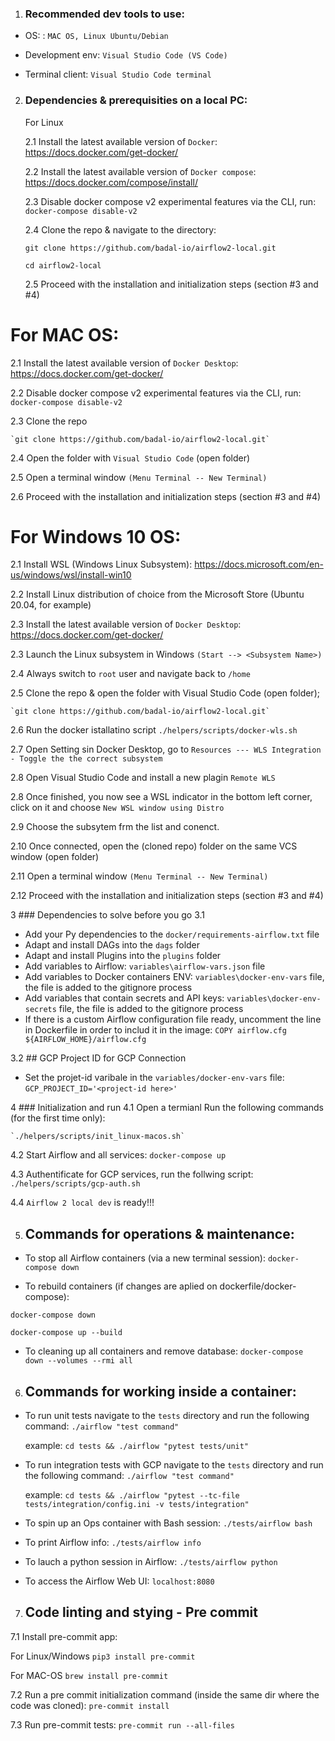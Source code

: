
1. ### Recommended dev tools to use:
  - OS:            : `MAC OS, Linux Ubuntu/Debian`

  - Development env: `Visual Studio Code (VS Code)`

  - Terminal client: `Visual Studio Code terminal`


2. ### Dependencies & prerequisities on a local PC:

    For Linux

    2.1 Install the latest available version of `Docker`: https://docs.docker.com/get-docker/

    2.2 Install the latest available version of `Docker compose`: https://docs.docker.com/compose/install/

    2.3 Disable docker compose v2 experimental features via the CLI, run: `docker-compose disable-v2`

    2.4 Clone the repo & navigate to the directory:

      `git clone https://github.com/badal-io/airflow2-local.git`

      `cd airflow2-local`

    2.5 Proceed with the installation and initialization steps (section #3 and #4)


  # For MAC OS:

  2.1 Install the latest available version of `Docker Desktop`: https://docs.docker.com/get-docker/

  2.2 Disable docker compose v2 experimental features via the CLI, run: `docker-compose disable-v2`

  2.3 Clone the repo

    `git clone https://github.com/badal-io/airflow2-local.git`

  2.4 Open the folder with `Visual Studio Code` (open folder)

  2.5 Open a terminal window `(Menu Terminal -- New Terminal)`

  2.6 Proceed with the installation and initialization steps (section #3 and #4)


  # For Windows 10 OS:

  2.1 Install WSL (Windows Linux Subsystem): https://docs.microsoft.com/en-us/windows/wsl/install-win10

  2.2 Install Linux distribution of choice from the Microsoft Store (Ubuntu 20.04, for example)

  2.3 Install the latest available version of `Docker Desktop`: https://docs.docker.com/get-docker/

  2.3 Launch the Linux subsystem in Windows `(Start --> <Subsystem Name>)`

  2.4 Always switch to `root` user and navigate back to `/home`

  2.5 Clone the repo & open the folder with Visual Studio Code (open folder);

    `git clone https://github.com/badal-io/airflow2-local.git`

  2.6 Run the docker istallatino script `./helpers/scripts/docker-wls.sh`

  2.7 Open Setting sin Docker Desktop, go to `Resources --- WLS Integration - Toggle the the correct subsystem`

  2.8 Open Visual Studio Code and install a new plagin `Remote WLS`

  2.8 Once finished, you now see a WSL indicator in the bottom left corner, click on it and choose `New WSL window using Distro`

  2.9 Choose the subsytem frm the list and conenct.

  2.10 Once connected, open the (cloned repo) folder on the same VCS window (open folder)

  2.11 Open a terminal window `(Menu Terminal -- New Terminal)`

  2.12 Proceed with the installation and initialization steps (section #3 and #4)


3 ### Dependencies to solve before you go
3.1
  - Add your Py dependencies to the `docker/requirements-airflow.txt` file
  - Adapt and install DAGs into the `dags` folder
  - Adapt and install Plugins into the `plugins` folder
  - Add variables to Airflow:  `variables\airflow-vars.json` file
  - Add variables to Docker containers ENV: `variables\docker-env-vars` file, the file is added to the gitignore process
  - Add variables that contain secrets and API keys: `variables\docker-env-secrets` file, the file is added to the gitignore process
  - If there is a custom Airflow configuration file ready, uncomment the line in Dockerfile in order to includ it in the image: `COPY airflow.cfg ${AIRFLOW_HOME}/airflow.cfg`


3.2 ## GCP Project ID for GCP Connection
  - Set the projet-id varibale in the `variables/docker-env-vars` file:
    `GCP_PROJECT_ID='<project-id here>'`


4 ### Initialization and run
4.1 Open a termianl Run the following commands (for the first time only):

    `./helpers/scripts/init_linux-macos.sh`

4.2 Start Airflow and all services:
    `docker-compose up`

4.3 Authentificate for GCP services, run the follwing script:
    `./helpers/scripts/gcp-auth.sh`

4.4 `Airflow 2 local dev` is ready!!!


5. ## Commands for operations & maintenance:
- To stop all Airflow containers (via a new terminal session):
`docker-compose down`

- To rebuild containers (if changes are aplied on dockerfile/docker-compose):

`docker-compose down`

`docker-compose up --build`

- To cleaning up all containers and remove database:
`docker-compose down --volumes --rmi all`


6. ## Commands for working inside a container: ###
- To run unit tests navigate to the `tests` directory and run the following command:
`./airflow "test command"`

    example: `cd tests && ./airflow "pytest tests/unit"`

- To run integration tests with GCP navigate to the `tests` directory and run the following command:
`./airflow "test command"`

    example: `cd tests && ./airflow "pytest --tc-file tests/integration/config.ini -v tests/integration"`

- To spin up an Ops container with Bash session:
`./tests/airflow bash`

- To print Airflow info:
`./tests/airflow info`

- To lauch a python session in Airflow:
`./tests/airflow python`

- To access the Airflow Web UI:
`localhost:8080`


7. ## Code linting and stying - Pre commit ##
7.1 Install pre-commit app:

  For Linux/Windows `pip3 install pre-commit`

  For MAC-OS `brew install pre-commit`

7.2 Run a pre commit initialization command (inside the same dir where the code was cloned): `pre-commit install`

7.3 Run pre-commit tests: `pre-commit run --all-files`
